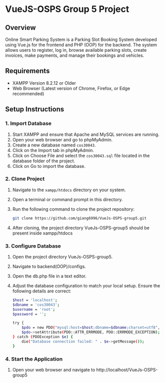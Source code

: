 # VueJS-OSPS Group 5 Project

## Overview

Online Smart Parking System is a Parking Slot Booking System developed using Vue.js for the frontend and PHP (OOP) for the backend. The system allows users to register, log in, browse available parking slots, create invoices, make payments, and manage their bookings and vehicles.

## Requirements

- XAMPP Version 8.2.12 or Older
- Web Browser (Latest version of Chrome, Firefox, or Edge recommended)

## Setup Instructions

### 1. Import Database

1. Start XAMPP and ensure that Apache and MySQL services are running.
2. Open your web browser and go to phpMyAdmin.
3. Create a new database named `cos30043`.
4. Click on the Import tab in phpMyAdmin.
5. Click on Choose File and select the `cos30043.sql` file located in the database folder of the project.
6. Click on Go to import the database.

### 2. Clone Project

1. Navigate to the `xampp/htdocs` directory on your system.
2. Open a terminal or command prompt in this directory.
3. Run the following command to clone the project repository:
   
   ```sh
   git clone https://github.com/giang6996/VueJs-OSPS-group5.git
5. After cloning, the project directory VueJs-OSPS-group5 should be present inside xampp/htdocs


### 3. Configure Database

1. Open the project directory VueJs-OSPS-group5.
2. Navigate to backend(OOP)/configs.
3. Open the db.php file in a text editor.
4. Adjust the database configuration to match your local setup. Ensure the following details are correct:
   
    ```sh
    $host = 'localhost';
    $dbname = 'cos30043';
    $username = 'root';
    $password = '';
    
    try {
        $pdo = new PDO("mysql:host=$host;dbname=$dbname;charset=utf8", $username, $password);
        $pdo->setAttribute(PDO::ATTR_ERRMODE, PDO::ERRMODE_EXCEPTION);
    } catch (PDOException $e) {
        die("Database connection failed: " . $e->getMessage());
    }
    
 ### 4. Start the Application
1. Open your web browser and navigate to http://localhost/VueJs-OSPS-group5
